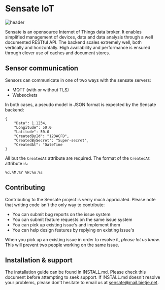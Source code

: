 ﻿# Sensate IoT

![header]

Sensate is an opensource Internet of Things data broker. It enables simplified management 
of devices, data and data analysis through a well documented RESTful API. The backend scales extremely 
well, both vertically and horizontally. High availability and performance is ensured through 
clever use of caches and document stores.

[header]: https://sensate.bietje.net/assets/images/sensate-usage.png "Sensate IoT"

## Sensor communication

Sensors can communicate in one of two ways with the sensate servers:

* MQTT (with or without TLS)
* Websockets

In both cases, a pseudo model in JSON format is expected by the Sensate backend:

    {
        "Data": 1.1234,
        "Longitude": 50.0
        "Latitude": 50.0
        "CreatedById": "123ACFD",
        "CreatedBySecret": "Super-secret",
        "CreatedAt": "DateTime
    }

All but the `CreatedAt` attribute are required. The format of the `CreatedAt` attribute is:

    %d.%M.%Y %H:%m:%s

## Contributing
Contributing to the Sensate project is verry much appriciated. Please note that writing code isn't the
only way to contribute:

* You can submit bug reports on the issue system
* You can submit feature requests on the same issue system
* You can pick up existing issue's and implement them
* You can help design features by replying on existing issue's

When you pick up an existing issue in order to resolve it, *please let us know*. This will 
prevent two people working on the same issue.

## Installation & support
The installation guide can be found in INSTALL.md. Please check this document
before attempting to seek support. If INSTALL.md doesn't resolve your problems, please
don't hesitate to email us at sensate@mail.bietje.net.
